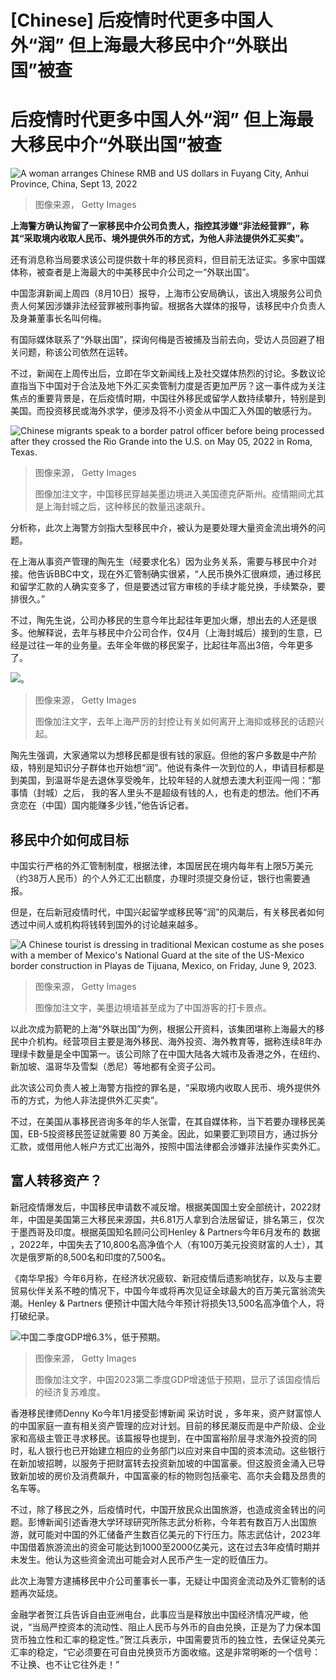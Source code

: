 # [Chinese] 后疫情时代更多中国人外“润” 但上海最大移民中介“外联出国”被查

#  后疫情时代更多中国人外“润” 但上海最大移民中介“外联出国”被查


![A woman arranges Chinese RMB and US dollars in Fuyang City, Anhui Province, China, Sept 13, 2022](_130790419_gettyimages-1243184639.jpg)

> 图像来源，  Getty Images

**上海警方确认拘留了一家移民中介公司负责人，指控其涉嫌“非法经营罪”，称其“采取境内收取人民币、境外提供外币的方式，为他人非法提供外汇买卖”。**

还有消息称当局要求该公司提供数十年的移民资料，但目前无法证实。多家中国媒体称，被查者是上海最大的中美移民中介公司之一“外联出国”。

中国澎湃新闻上周四（8月10日）报导，上海市公安局确认，该出入境服务公司负责人何某因涉嫌非法经营罪被刑事拘留。根据各大媒体的报导，该移民中介负责人及身兼董事长名叫何梅。

有国际媒体联系了“外联出国”，探询何梅是否被捕及当前去向，受访人员回避了相关问题，称该公司依然在运转。

不过，新闻在上周传出后，立即在华文新闻线上及社交媒体热烈的讨论。多数议论直指当下中国对于合法及地下外汇买卖管制力度是否更加严厉？这一事件成为关注焦点的重要背景是，在后疫情时期，中国往外移民或留学人数持续攀升，特别是到美国。而投资移民或海外求学，便涉及将不小资金从中国汇入外国的敏感行为。

![Chinese migrants speak to a border patrol officer before being processed after they crossed the Rio Grande into the U.S. on May 05, 2022 in Roma, Texas.](_130790423_gettyimages-1395551886.jpg)

> 图像来源，  Getty Images
>
> 图像加注文字，中国移民穿越美墨边境进入美国德克萨斯州。疫情期间尤其是上海封城之后，这种移民的数量迅速飙升。

分析称，此次上海警方剑指大型移民中介，被认为是要处理大量资金流出境外的问题。

在上海从事资产管理的陶先生（经要求化名）因为业务关系，需要与移民中介对接。他告诉BBC中文，现在外汇管制确实很紧，“人民币换外汇很麻烦，通过移民和留学汇款的人确实变多了，但是要透过官方审核的手续才能兑换，手续繁杂，要排很久。”

不过，陶先生说，公司办移民的生意今年比起往年更加火爆，想出去的人还是很多。他解释说，去年与移民中介公司合作，仅4月（上海封城后）接到的生意，已经是过往一年的业务量。去年全年做的移民案子，比起往年高出3倍，今年更多了。

![。](_125360093_8a00aeeb-fb13-4542-8cca-c08bd2c7a4f2.jpg)

> 图像来源，  Getty Images
>
> 图像加注文字，去年上海严厉的封控让有关如何离开上海抑或移民的话题兴起。

陶先生强调，大家通常以为想移民都是很有钱的家庭。但他的客户多数是中产阶级，特别是知识分子群体也开始想“润”。他说有条件一次到位的人，申请目标都是到美国，到温哥华是去退休享受晚年，比较年轻的人就想去澳大利亚闯一闯：“那事情（封城）之后， 我的客人里头不是超级有钱的人，也有走的想法。他们不再贪恋在（中国）国内能赚多少钱，”他告诉记者。

##  移民中介如何成目标

中国实行严格的外汇管制制度，根据法律，本国居民在境内每年有上限5万美元（约38万人民币）的个人外汇汇出额度，办理时须提交身份证，银行也需要通报。

但是，在后新冠疫情时代，中国兴起留学或移民等“润”的风潮后，有关移民者如何透过中间人或机构将钱转到国外的讨论越来越多。

![A Chinese tourist is dressing in traditional Mexican costume as she poses with a member of Mexico's National Guard at the site of the US-Mexico border construction in Playas de Tijuana, Mexico, on Friday, June 9, 2023.](_130790421_gettyimages-1258570276.jpg)

> 图像来源，  Getty Images
>
> 图像加注文字，美墨边境墙甚至成为了中国游客的打卡景点。

以此次成为箭靶的上海“外联出国”为例，根据公开资料，该集团堪称上海最大的移民中介机构。经营项目主要是海外移民、海外投资、海外教育等，据称连续8年办理绿卡数量是全中国第一。该公司除了在中国大陆各大城市及香港之外，在纽约、新加坡、温哥华及雪梨（悉尼）等地都有全资子公司。

此次该公司负责人被上海警方指控的罪名是，“采取境内收取人民币、境外提供外币的方式，为他人非法提供外汇买卖”。

不过，在美国从事移民咨询多年的华人张雷，在其自媒体称，当下若要办理移民美国，EB-5投资移民签证就需要 80 万美金。因此，如果要汇到项目方，通过拆分汇款，或借用他人帐户方式汇出海外，按照中国法律都会涉嫌非法操作买卖外汇。

##  富人转移资产？

新冠疫情爆发后，中国移民申请数不减反增。根据美国国土安全部统计，2022财年，中国是美国第三大移民来源国，共6.81万人拿到合法居留证，排名第三，仅次于墨西哥及印度。根据英国知名顾问公司Henley & Partners今年6月发布的 数据  ，2022年，中国失去了10,800名高净值个人（有100万美元投资财富的人士），其次是俄罗斯的8,500名和印度的7,500名。

《南华早报》今年6月称，在经济状况疲软、新冠疫情后遗影响犹存，以及与主要贸易伙伴关系不睦的情况下，中国今年或将再次见证全球最大的百万美元富翁流失潮。Henley & Partners 便预计中国大陆今年预计将损失13,500名高净值个人，将打破纪录。

![中国二季度GDP增6.3%，低于预期。](_113421910_chinagdp.jpg)

> 图像来源，  Getty Images
>
> 图像加注文字，中国2023第二季度GDP增速低于预期，显示了该国疫情后的经济复苏难度。

香港移民律师Denny Ko今年1月接受彭博新闻 采访时说  ，多年来，资产财富惊人的中国家庭一直有相关资产管理的应对计划。目前的移民潮反而是中产阶级、企业家和高级主管正寻求移民。该篇报导也提到，在中国富裕阶层寻求海外投资的同时，私人银行也已开始建立相应的业务部门以应对来自中国的资本流动。这些银行在新加坡招聘，以服务于把财富转去投资新加坡的中国富豪。但这股资金涌入已导致新加坡的房价及消费飙升，中国富豪的标的物则包括豪宅、高尔夫会籍及昂贵的名车等。

不过，除了移民之外，后疫情时代，中国开放民众出国旅游，也造成资金转出的问题。彭博新闻引述香港大学环球研究所陈志武分析称，今年若有数百万人出国旅游，就可能对中国的外汇储备产生数百亿美元的下行压力。陈志武估计，2023年中国借着旅游流出的资金可能达到1000至2000亿美元，这在过去3年疫情时期并未发生。他认为这些资金流出可能会对人民币产生一定的贬值压力。

此次上海警方逮捕移民中介公司董事长一事，无疑让中国资金流动及外汇管制的话题再次延烧。

金融学者贺江兵告诉自由亚洲电台，此事应当是释放出中国经济情况严峻，他说，“当局严控资本的流动性、阻止人民币与外币的自由兑换，正是为了力保本国货币独立性和汇率的稳定性。”贺江兵表示，中国需要货币的独立性，去保证兑美元汇率的稳定，“它必须要在可自由兑换货币方面收缩。这是非常明晰的一个信号：不让换、也不让它往外走！”



